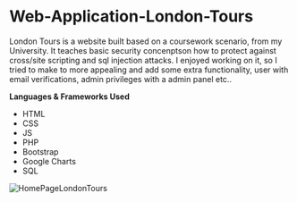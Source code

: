 # Web-Application-London-Tours
London Tours is a website built based on a coursework scenario, from my University.
It teaches basic security concenptson how to protect against cross/site scripting and sql injection attacks. 
I enjoyed working on it, so I tried to make to more appealing and add some extra functionality, user with email verifications, admin privileges with a admin panel etc..


<b>Languages & Frameworks Used </b>
<ul>
  <li>HTML</li>
  <li>CSS</li>
  <li>JS</li>
  <li>PHP</li>
  <li>Bootstrap</li>
  <li>Google Charts </li>
  <li>SQL</li>
</ul>


![HomePageLondonTours](https://i.ibb.co/sHfxXYZ/Picture-1.png)


